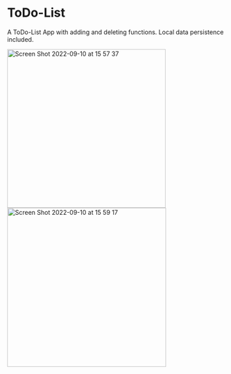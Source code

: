 # ToDo-List
A ToDo-List App with adding and deleting functions. Local data persistence included.

<img width="365" alt="Screen Shot 2022-09-10 at 15 57 37" src="https://user-images.githubusercontent.com/111223438/189484529-59e548cd-33b0-49a1-9873-700291a79b1d.png"> <img width="366" alt="Screen Shot 2022-09-10 at 15 59 17" src="https://user-images.githubusercontent.com/111223438/189484533-740e3446-0e76-4f26-9fb4-feb2b7dbe61b.png">
